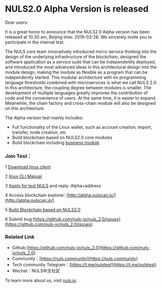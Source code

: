 
# NULS2.0 Alpha Version is released

Dear users:

It is a great honor to announce that the NULS2.0 Alpha version has been released at 10:30 am, Beijing time: 2019-03-28. We sincerely invite you to participate in the internal test.

The NULS core team innovatively introduced micro-service thinking into the design of the underlying infrastructure of the blockchain, designed the software application as a service suite that can be independently deployed, and introduced the most advanced ideas in this architectural design into the module design, making the module as flexible as a program that can be independently started. This modular architecture with no programming language thresholds combined with microservices is what we call NULS 2.0. In this architecture, the coupling degree between modules is smaller. The development of multiple languages greatly improves the contribution of code and the convenience of users. At the same time, it is easier to expand. Meanwhile, the chain factory and cross-chain module will also be designed on this architecture.

The Alpha version test mainly includes:
- Full functionality of the Linux wallet, such as account creation, import, transfer, node creation, etc
- Build blockchain based on NULS2.0 core modules
- Build blockchain including [business module](/NULS2.0/developModule.html)

### Join Test：

1 [Download linux client](https://nuls-usa-west.oss-us-west-1.aliyuncs.com/pangu/NULS-Wallet-linux64-alpha1.tgz)

2 [linux CLI Manual](/NULS2.0/linuxTutorial.html)

3 [Apply for test NULS](https://nuls.community/d/131-get-the-testing-coins-of-the-testnet/141) and reply: Alpha+address

4 Access blockchain explorer: [http://alpha.nulscan.io/](http://alpha.nulscan.io/)

5 [Build Blockchain based on NULS2.0](/NULS2.0/howToUseNulsBuildChain.html)

6 Submit bug:[https://github.com/nuls-io/nuls_2.0/issues](https://github.com/nuls-io/nuls_2.0/issues)

### Related Link

- Github:[https://github.com/nuls-io/nuls_2.0](https://github.com/nuls-io/nuls_2.0)
- Community：[https://nuls.community](https://nuls.community)
- Tech community Telegram：[https://t.me/nulstest](https://t.me/nulstest)
- Wechat：NULS中文社区

To learn more about us, visit [nuls.io](https://nuls.io).
